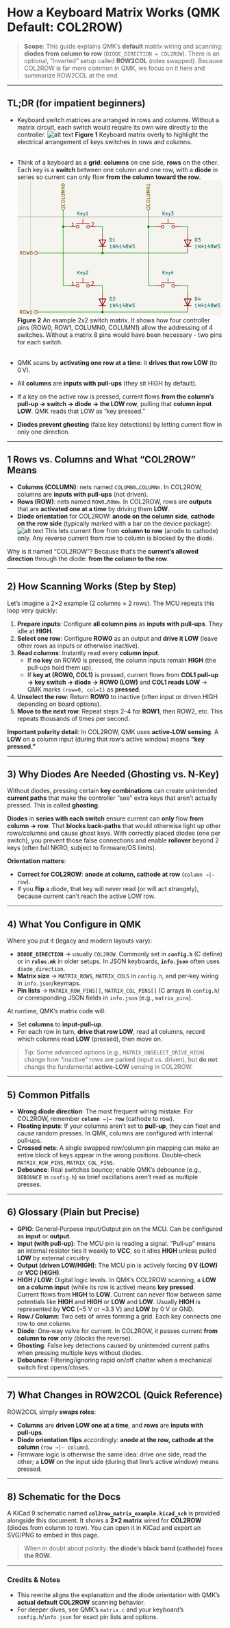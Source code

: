 # How a Keyboard Matrix Works (QMK Default: COL2ROW)

> **Scope**: This guide explains QMK’s **default** matrix wiring and scanning: **diodes from column to row** (`DIODE_DIRECTION = COL2ROW`). There is an optional, “inverted” setup called **ROW2COL** (roles swapped). Because COL2ROW is far more common in QMK, we focus on it here and summarize ROW2COL at the end.

---

## TL;DR (for impatient beginners)

-  Keyboard switch matrices are arranged in rows and columns. Without a matrix circuit, each switch would require its own wire directly to the controller.
![alt text](https://imgur.com/a/VepyQba)
**Figure 1** Keyboard matrix overly to highlight the electrical arrangement of keys switches in rows and columns.<br><br>

- Think of a keyboard as a **grid**: **columns** on one side, **rows** on the other. Each key is a **switch** between one column and one row, with a **diode** in series so current can only flow **from the column toward the row**.  
![matrix overlay](https://github.com/BionicCode/qmk-documentation-resources/blob/7ea574b0d8700a0a92a4521bdbea554fcc51c28f/resources/how-a-matrix-works/images/2x2_switch_matrix_basic.png) 
**Figure 2** An example 2x2 switch matrix. It shows how four controller pins (ROW0, ROW1, COLUMN0, COLUMN1) allow the addressing of 4 switches. Without a matrix 8 pins would have been necessary - two pins for each switch.<br><br>

- QMK scans by **activating one row at a time**: it **drives that row LOW** (to 0 V).
- All **columns** are **inputs with pull‑ups** (they sit HIGH by default). 
- If a key on the active row is pressed, current flows **from the column’s pull‑up → switch → diode → the LOW row**, pulling that **column input LOW**. QMK reads that LOW as “key pressed.”
- **Diodes prevent ghosting** (false key detections) by letting current flow in only one direction.

---

## 1 Rows vs. Columns and What “COL2ROW” Means

- **Columns (COLUMN)**: nets named `COLUMN0…COLUMNn`. In COL2ROW, columns are **inputs with pull‑ups** (not driven).  
- **Rows (ROW)**: nets named `ROW0…ROWm`. In COL2ROW, rows are **outputs** that are **activated one at a time** by driving them **LOW**.  
- **Diode orientation** for COL2ROW: **anode on the column side**, **cathode on the row side** (typically marked with a bar on the device package):
![alt text](resources/images/how_a_matrix_works/diode_symbol.png)
 This lets current flow from **column to row** (anode to cathode) only. Any reverse current from row to column is blocked by the diode.

Why is it named “COL2ROW”? Because that’s the **current’s allowed direction** through the diode: **from the column to the row**.

---

## 2) How Scanning Works (Step by Step)
Let’s imagine a 2×2 example (2 columns × 2 rows). The MCU repeats this loop very quickly:

1. **Prepare inputs**: Configure **all column pins** as **inputs with pull‑ups**. They idle at **HIGH**.
2. **Select one row**: Configure **ROW0** as an output and **drive it LOW** (leave other rows as inputs or otherwise inactive).  
3. **Read columns**: Instantly read every **column input**.  
   - If **no key** on ROW0 is pressed, the column inputs remain **HIGH** (the pull‑ups hold them up).  
   - If **key at (ROW0, COL1)** is pressed, current flows from **COL1 pull‑up → key switch → diode → ROW0 (LOW)** and **COL1 reads LOW** → QMK marks `(row=0, col=1)` as **pressed**.
4. **Unselect the row**: Return **ROW0** to inactive (often input or driven HIGH depending on board options).  
5. **Move to the next row**: Repeat steps 2–4 for **ROW1**, then ROW2, etc. This repeats thousands of times per second.

**Important polarity detail**: In COL2ROW, QMK uses **active‑LOW sensing**. A **LOW** on a column input (during that row’s active window) means **“key pressed.”**

---

## 3) Why Diodes Are Needed (Ghosting vs. N‑Key)
Without diodes, pressing certain **key combinations** can create unintended **current paths** that make the controller “see” extra keys that aren’t actually pressed. This is called **ghosting**.  

**Diodes** in **series with each switch** ensure current can **only** flow **from column → row**. That **blocks back‑paths** that would otherwise light up other rows/columns and cause ghost keys. With correctly placed diodes (one per switch), you prevent those false connections and enable **rollover** beyond 2 keys (often full NKRO, subject to firmware/OS limits).

**Orientation matters**:
- **Correct for COL2ROW**: **anode at column, cathode at row** (`column →|— row`).  
- If you **flip** a diode, that key will never read (or will act strangely), because current can’t reach the active LOW row.

---

## 4) What You Configure in QMK
Where you put it (legacy and modern layouts vary):
- **`DIODE_DIRECTION`** → usually `COL2ROW`. Commonly set in **`config.h`** (C define) or in **`rules.mk`** in older setups. In JSON keyboards, **`info.json`** often uses `diode_direction`.  
- **Matrix size** → `MATRIX_ROWS`, `MATRIX_COLS` in `config.h`, and per‑key wiring in `info.json`/keymaps.  
- **Pin lists** → `MATRIX_ROW_PINS[]`, `MATRIX_COL_PINS[]` (C arrays in `config.h`) *or* corresponding JSON fields in `info.json` (e.g., `matrix_pins`).

At runtime, QMK’s matrix code will:
- Set **columns** to **input‑pull‑up**.
- For each row in turn, **drive that row LOW**, read all columns, record which columns read **LOW** (pressed), then move on.

> Tip: Some advanced options (e.g., `MATRIX_UNSELECT_DRIVE_HIGH`) change how “inactive” rows are parked (input vs. driven), but **do not** change the fundamental **active‑LOW** sensing in COL2ROW.

---

## 5) Common Pitfalls
- **Wrong diode direction**: The most frequent wiring mistake. For COL2ROW, remember **`column →|— row`** (cathode to row).  
- **Floating inputs**: If your columns aren’t set to **pull‑up**, they can float and cause random presses. In QMK, columns are configured with internal pull‑ups.  
- **Crossed nets**: A single swapped row/column pin mapping can make an entire block of keys appear in the wrong positions. Double‑check `MATRIX_ROW_PINS`, `MATRIX_COL_PINS`.  
- **Debounce**: Real switches bounce; enable QMK’s debounce (e.g., `DEBOUNCE` in `config.h`) so brief oscillations aren’t read as multiple presses.

---

## 6) Glossary (Plain but Precise)
- **GPIO**: General‑Purpose Input/Output pin on the MCU. Can be configured as **input** or **output**.  
- **Input (with pull‑up)**: The MCU pin is reading a signal. “Pull‑up” means an internal resistor ties it weakly to **VCC**, so it idles **HIGH** unless pulled **LOW** by external circuitry.  
- **Output (driven LOW/HIGH)**: The MCU pin is actively forcing **0 V (LOW)** or **VCC (HIGH)**.  
- **HIGH / LOW**: Digital logic levels. In QMK’s COL2ROW scanning, a **LOW on a column input** (while its row is active) means **key pressed**.  
Current flows from **HIGH** to **LOW**. Current can never flow between same potentials like **HIGH** and **HIGH** or **LOW** and **LOW**. Usually **HIGH** is represented by **VCC** (~5 V or ~3.3 V) and **LOW** by 0 V or GND. 
- **Row / Column**: Two sets of wires forming a grid. Each key connects one row to one column.  
- **Diode**: One‑way valve for current. In COL2ROW, it passes current **from column to row** only (blocks the reverse).  
- **Ghosting**: False key detections caused by unintended current paths when pressing multiple keys without diodes.  
- **Debounce**: Filtering/ignoring rapid on/off chatter when a mechanical switch first opens/closes.

---

## 7) What Changes in ROW2COL (Quick Reference)
ROW2COL simply **swaps roles**:  
- **Columns** are **driven LOW one at a time**, and **rows** are **inputs with pull‑ups**.  
- **Diode orientation flips** accordingly: **anode at the row, cathode at the column** (`row →|— column`).  
- Firmware logic is otherwise the same idea: drive one side, read the other; a **LOW** on the input side (during that line’s active window) means pressed.

---

## 8) Schematic for the Docs
A KiCad 9 schematic named **`col2row_matrix_example.kicad_sch`** is provided alongside this document. It shows a **2×2 matrix** wired for **COL2ROW** (diodes from column to row). You can open it in KiCad and export an SVG/PNG to embed in this page.

> When in doubt about polarity: **the diode’s black band (cathode) faces the ROW.**

---

### Credits & Notes
- This rewrite aligns the explanation and the diode orientation with QMK’s **actual default COL2ROW** scanning behavior.  
- For deeper dives, see QMK’s `matrix.c` and your keyboard’s `config.h`/`info.json` for exact pin lists and options.
